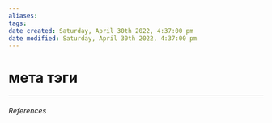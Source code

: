 ```yaml
---
aliases: 
tags: 
date created: Saturday, April 30th 2022, 4:37:00 pm
date modified: Saturday, April 30th 2022, 4:37:00 pm
---
```


# мета тэги



---

###### References
